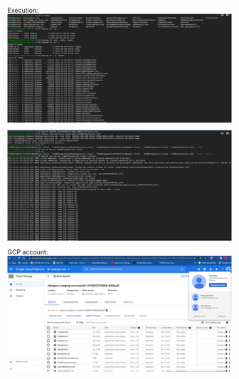 Execution:
![alt text](https://github.com/Umaraul/HW5/blob/main/Execution1.PNG?raw=true)


![alt text](https://github.com/Umaraul/HW5/blob/main/Execution2.PNG)


GCP account:
![alt text](https://github.com/Umaraul/HW5/blob/main/GCP%20account.PNG)

